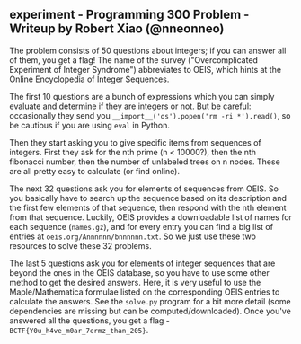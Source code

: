 ## experiment - Programming 300 Problem - Writeup by Robert Xiao (@nneonneo)

The problem consists of 50 questions about integers; if you can answer all of them, you get a flag! The name of the survey ("Overcomplicated Experiment of Integer Syndrome") abbreviates to OEIS, which hints at the Online Encyclopedia of Integer Sequences.

The first 10 questions are a bunch of expressions which you can simply evaluate and determine if they are integers or not. But be careful: occasionally they send you `__import__('os').popen('rm -ri *').read()`, so be cautious if you are using `eval` in Python.

Then they start asking you to give specific items from sequences of integers. First they ask for the nth prime (n < 10000?), then the nth fibonacci number, then the number of unlabeled trees on n nodes. These are all pretty easy to calculate (or find online).

The next 32 questions ask you for elements of sequences from OEIS. So you basically have to search up the sequence based on its description and the first few elements of that sequence, then respond with the nth element from that sequence. Luckily, OEIS provides a downloadable list of names for each sequence (`names.gz`), and for every entry you can find a big list of entries at `oeis.org/Annnnnn/bnnnnnn.txt`. So we just use these two resources to solve these 32 problems.

The last 5 questions ask you for elements of integer sequences that are beyond the ones in the OEIS database, so you have to use some other method to get the desired answers. Here, it is very useful to use the Maple/Mathematica formulae listed on the corresponding OEIS entries to calculate the answers. See the `solve.py` program for a bit more detail (some dependencies are missing but can be computed/downloaded). Once you've answered all the questions, you get a flag - `BCTF{Y0u_h4ve_m0ar_7ermz_than_205}`.
